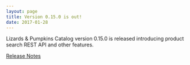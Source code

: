 ```yaml
---
layout: page
title: Version 0.15.0 is out!
date: 2017-01-28
---
```


Lizards & Pumpkins Catalog version 0.15.0 is released introducing product search REST API and other features.

[Release Notes](https://github.com/lizards-and-pumpkins/catalog/releases/tag/0.15.0)
